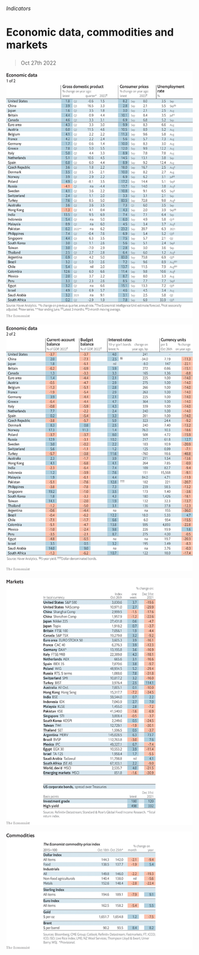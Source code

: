 ###### Indicators

# Economic data, commodities and markets 

#####  

> Oct 27th 2022 

![image](images/20221029_INT101.png) 


![image](images/20221029_INT102.png) 


![image](images/20221029_INT201.png) 


![image](images/20221029_INT401.png) 



